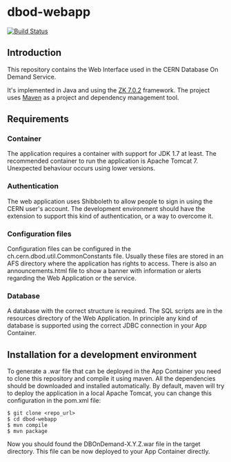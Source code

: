 # dbod-webapp

[![Build Status](https://travis-ci.org/cerndb/dbod-webapp.svg?branch=master)](https://travis-ci.org/cerndb/dbod-webapp)

## Introduction

This repository contains the Web Interface used in the CERN Database On 
Demand Service.

It's implemented in Java and using the [ZK 7.0.2](http://www.zkoss.org/) 
framework. The project uses [Maven](https://maven.apache.org/) as a project
and dependency management tool.

## Requirements

### Container

The application requires a container with support for JDK 1.7 at least.
The recommended container to run the application is Apache Tomcat 7. Unexpected
behaviour occurs using lower versions.

### Authentication

The web application uses Shibboleth to allow people to sign in using the CERN 
user's account. The development environment should have the extension to support
this kind of authentication, or a way to overcome it.

### Configuration files

Configuration files can be configured in the ch.cern.dbod.util.CommonConstants 
file. Usually these files are stored in an AFS directory where the application
has rights to access.
There is also an announcements.html file to show a banner with information or
alerts regarding the Web Application or the service.

### Database

A database with the correct structure is required. The SQL scripts are in the
resources directory of the Web Application. In principle any kind of database
is supported using the correct JDBC connection in your App Container.

## Installation for a development environment

To generate a .war file that can be deployed in the App Container you need to
clone this repository and compile it using maven. All the dependencies should
be downloaded and installed automatically.
By default, maven will try to deploy the application in a local Apache Tomcat,
you can change this configuration in the pom.xml file:

    $ git clone <repo_url>
    $ cd dbod-webapp
    $ mvn compile
    $ mvn package

Now you should found the DBOnDemand-X.Y.Z.war file in the target directory.
This file can be now deployed to your App Container directly.

